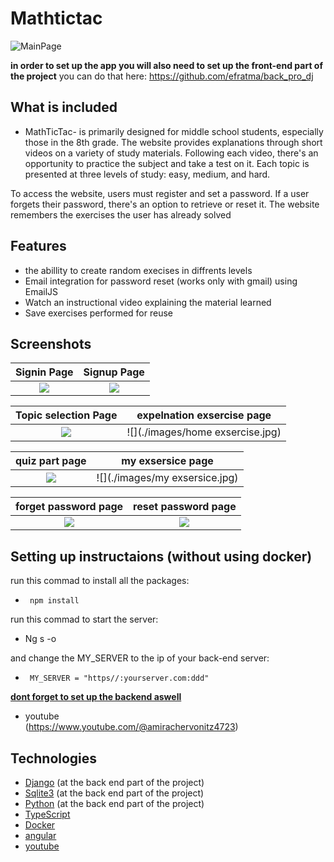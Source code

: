 


# Mathtictac

![MainPage](./images/main.jpg)                                                                                                                               

**in order to set up the app you will also need to set up the front-end part of the project**
you can do that here: https://github.com/efratma/back_pro_dj

## What is included

- MathTicTac- is primarily designed for middle school students, especially those in the 8th grade.
The website provides explanations through short videos on a variety of study materials. Following each video, there's an opportunity to practice the subject and take a test on it. Each topic is presented at three levels of study: easy, medium, and hard.     
                        
To access the website, users must register and set a password. If a user forgets their password, there's an option to retrieve or reset it. The website remembers the exercises the user has already solved
 
## Features

- the abillity to create random execises in diffrents levels
- Email integration for password reset (works only with gmail) using EmailJS
- Watch an instructional video explaining the material learned
- Save exercises performed for reuse



## Screenshots

|                     Signin Page                       |                  Signup Page                          |
| :---------------------------------------------------: | :---------------------------------------------------: |
| ![](./images/login.jpg)                      | ![](./images/register.jpg)                      |

|             Topic selection Page                     |            expelnation exsercise page                 |
| :------------------------------------------------: | :------------------------------------------------: | 
| ![](./images/topic.jpg)                 | ![](./images/home exsercise.jpg)             | 

|                quiz part page      |                          my exsersice page           |
| :--------------------------------------------: | :--------------------------------------------:   |
| ![](./images/quiz.jpg)             | ![](./images/my exsersice.jpg)               |

|                    forget password page          |                     reset password page          |  
| :------------------------------------------------:    | :------------------------------------------------:      |
| ![](./images/newpassword.jpg)           |![](./images/resetpassword.jpg)                 |



## Setting up instructaions (without using docker)
                                                                                          
run this commad to install all the packages:
-      npm install

run this commad to start the server:
-    Ng s -o

                        
and change the MY_SERVER to the ip of your back-end server:
-      MY_SERVER = "https//:yourserver.com:ddd"

[**dont forget to set up the backend aswell**](https://github.com/efratma/back_pro_dj)

                                 


- youtube       
 (https://www.youtube.com/@amirachervonitz4723)


## Technologies

- [Django](https://www.djangoproject.com/) (at the back end part of the project)
- [Sqlite3](https://www.sqlite.org/about.html) (at the back end part of the project)
- [Python](https://www.python.org/about/) (at the back end part of the project)
- [TypeScript](https://www.typescriptlang.org/)
- [Docker](https://www.docker.com/company/)
- [angular](https://angular.io/)
- [youtube](https://youtube.com/)
